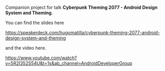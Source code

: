Companion project  for talk **Cyberpunk Theming 2077 - Android Design System and Theming**.

You can find the slides here

https://speakerdeck.com/hugomatilla/cyberpunk-theming-2077-android-design-system-and-theming

and the video here.

https://www.youtube.com/watch?v=5R2I352S54U&t=1s&ab_channel=AndroidDeveloperGroup

